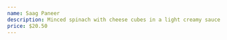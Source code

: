 ```yaml
---
name: Saag Paneer
description: Minced spinach with cheese cubes in a light creamy sauce
price: $20.50
---
```

